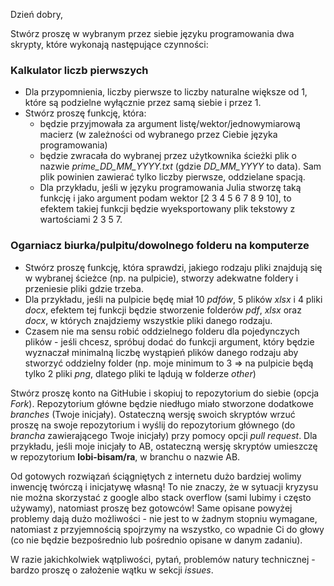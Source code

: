 Dzień dobry,

Stwórz proszę w wybranym przez siebie języku programowania dwa skrypty, które wykonają następujące czynności:

### Kalkulator liczb pierwszych

* Dla przypomnienia, liczby pierwsze to liczby naturalne większe od 1, które są podzielne wyłącznie przez samą siebie i przez 1.
* Stwórz proszę funkcję, która:
  * będzie przyjmowała za argument listę/wektor/jednowymiarową macierz (w zależności od wybranego przez Ciebie języka programowania)
  * będzie zwracała do wybranej przez użytkownika ścieżki plik o nazwie *prime\_DD\_MM\_YYYY.txt* (gdzie *DD\_MM\_YYYY* to data). Sam plik powinien zawierać tylko liczby pierwsze, oddzielane spacją.
  * Dla przykładu, jeśli w języku programowania Julia stworzę taką funkcję i jako argument podam wektor [2 3 4 5 6 7 8 9 10], to efektem takiej funkcji będzie wyeksportowany plik tekstowy z wartościami 2 3 5 7.

### Ogarniacz biurka/pulpitu/dowolnego folderu na komputerze

* Stwórz proszę funkcję, która sprawdzi, jakiego rodzaju pliki znajdują się w wybranej ścieżce (np. na pulpicie), stworzy adekwatne foldery i przeniesie pliki gdzie trzeba.
* Dla przykładu, jeśli na pulpicie będę miał 10 *pdfów*, 5 plików *xlsx* i 4 pliki *docx*, efektem tej funkcji będzie stworzenie folderów *pdf*, *xlsx* oraz *docx*, w których znajdziemy wszystkie pliki danego rodzaju.
* Czasem nie ma sensu robić oddzielnego folderu dla pojedynczych plików - jeśli chcesz, spróbuj dodać do funkcji argument, który będzie wyznaczał minimalną liczbę wystąpień plików danego rodzaju aby stworzyć oddzielny folder (np. moje minimum to 3 =\> na pulpicie będą tylko 2 pliki *png*, dlatego pliki te lądują w folderze *other*)

Stwórz proszę konto na GitHubie i skopiuj to repozytorium do siebie (opcja *Fork*). Repozytorium główne będzie niedługo miało stworzone dodatkowe *branches* (Twoje inicjały). Ostateczną wersję swoich skryptów wrzuć proszę na swoje repozytorium i wyślij do repozytorium głównego (do *brancha* zawierającego Twoje inicjały) przy pomocy opcji *pull request*. Dla przykładu, jeśli moje inicjały to AB, ostateczną wersję skryptów umieszczę w repozytorium **lobi-bisam/ra**, w branchu o nazwie AB.

Od gotowych rozwiązań ściągniętych z internetu dużo bardziej wolimy inwencję twórczą i inicjatywę własną! To nie znaczy, że w sytuacji kryzysu nie można skorzystać z google albo stack overflow (sami lubimy i często używamy), natomiast proszę bez gotowców! Same opisane powyżej problemy dają dużo możliwości - nie jest to w żadnym stopniu wymagane, natomiast z przyjemnością spojrzymy na wszystko, co wpadnie Ci do głowy (co nie będzie bezpośrednio lub pośrednio opisane w danym zadaniu).

W razie jakichkolwiek wątpliwości, pytań, problemów natury technicznej - bardzo proszę o założenie wątku w sekcji *issues*.
